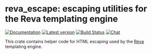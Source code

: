 # reva_escape: escaping utilities for the Reva templating engine

[![Documentation](https://docs.rs/reva_escape/badge.svg)](https://docs.rs/reva_escape/)
[![Latest version](https://img.shields.io/crates/v/reva_escape.svg)](https://crates.io/crates/reva_escape)
[![Build Status](https://github.com/trisuaso/reva/workflows/CI/badge.svg)](https://github.com/trisuaso/reva/actions?query=workflow%3ACI)
[![Chat](https://img.shields.io/discord/976380008299917365?logo=discord)](https://discord.gg/ZucwjE6bmT)

This crate contains helper code for HTML escaping used by the
[Reva](https://github.com/trisuaso/reva) templating engine.
